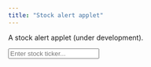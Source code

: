 ```yaml
---
title: "Stock alert applet"
---
```


A stock alert applet (under development).

<div>
	
<input onkeyup="if (event.keyCode == 27) D('recryptInputb').value = '';
		else if (event.keyCode == 13) {
			event.preventDefault(); 
			submitTicker();
		}"
id="tickerInput" autocomplete="off" placeholder="Enter stock ticker...">

<br>
	
<div id="ticker"></div>
<div id="bid"></div>
<div id="ask"></div>
<div id="market"></div>
	
<br>
	
<ul id="stocklist">
	
	
</ul>

</div>

<script>
	
var tickerList = [];
	
function D(string) { return document.getElementById(string);}	
	
function make(string) { 
	let myObj = document.createElement(string);
	return myObj;
}
	
function remove(element) { element.parentNode.removeChild(element);}
	
function submitTicker() {
	console.log("starting the submit ticker function");
	
	let query = 'https://query2.finance.yahoo.com/v7/finance/options/' + D('tickerInput').value;
	console.log(query);
	
	fetch("https://sandboxansyble.herokuapp.com/", 
		{cache:'no-cache', headers: {'Target-URL': query }}).then(function(response) {
		return response.json();
	}).then(function(data) { 
		let stock = data.optionChain.result[0].underlyingSymbol
		D('ticker').textContent = "Ticker: " + stock;
		D('bid').textContent = "Bid: " + data.optionChain.result[0].quote.bid;
		D('ask').textContent = "Ask: " + data.optionChain.result[0].quote.ask;
		D('market').textContent = "Market: " + data.optionChain.result[0].quote.regularMarketPrice;
	
		if (!tickerList.includes(stock)) {
	
			tickerList.push(stock);

			let newli = make("li");
			newli.id = stock;
			let newTicker = make("span");
			newTicker.style.padding = "10px";
			newTicker.textContent = stock;
			let newTickerX = make("button");
			newTickerX.textContent = "X";
			newTickerX.onclick = function() { 
				tickerList.splice(tickerList.indexOf(stock), 1); 
				remove(newli); 
			};
			newli.appendChild(newTickerX);
			newli.appendChild(newTicker);
			D('stocklist').appendChild(newli);
		} else D('stocklist').appendChild(D(stock));
	
		D('tickerInput').value = "";
	
	}).catch(function(error) {
		console.log(error);
	});	
}
</script>
    
